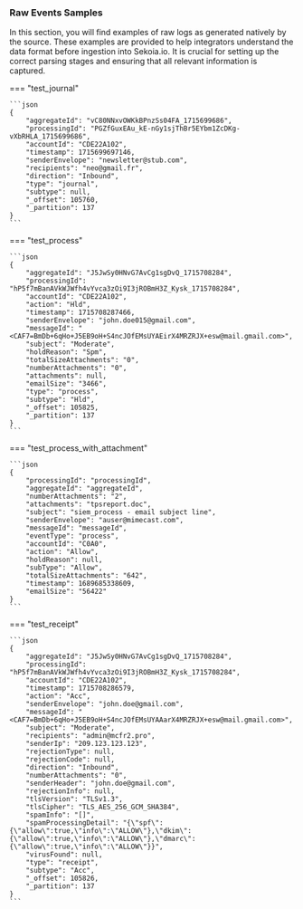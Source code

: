 
### Raw Events Samples

In this section, you will find examples of raw logs as generated natively by the source. These examples are provided to help integrators understand the data format before ingestion into Sekoia.io. It is crucial for setting up the correct parsing stages and ensuring that all relevant information is captured.


=== "test_journal"


    ```json
	{
        "aggregateId": "vC80NNxvOWKkBPnzSs04FA_1715699686",
        "processingId": "PGZfGuxEAu_kE-nGy1sjThBr5EYbm1ZcDKg-vXbRHLA_1715699686",
        "accountId": "CDE22A102",
        "timestamp": 1715699697146,
        "senderEnvelope": "newsletter@stub.com",
        "recipients": "neo@gmail.fr",
        "direction": "Inbound",
        "type": "journal",
        "subtype": null,
        "_offset": 105760,
        "_partition": 137
    }
    ```



=== "test_process"


    ```json
	{
        "aggregateId": "J5JwSy0HNvG7AvCg1sgDvQ_1715708284",
        "processingId": "hP5f7mBanAVkWJWfh4vYvca3zOi9I3jROBmH3Z_Kysk_1715708284",
        "accountId": "CDE22A102",
        "action": "Hld",
        "timestamp": 1715708287466,
        "senderEnvelope": "john.doe015@gmail.com",
        "messageId": "<CAF7=BmDb+6qHo+J5EB9oH+S4ncJOfEMsUYAEirX4MRZRJX+esw@mail.gmail.com>",
        "subject": "Moderate",
        "holdReason": "Spm",
        "totalSizeAttachments": "0",
        "numberAttachments": "0",
        "attachments": null,
        "emailSize": "3466",
        "type": "process",
        "subtype": "Hld",
        "_offset": 105825,
        "_partition": 137
    }
    ```



=== "test_process_with_attachment"


    ```json
	{
        "processingId": "processingId",
        "aggregateId": "aggregateId",
        "numberAttachments": "2",
        "attachments": "tpsreport.doc",
        "subject": "siem_process - email subject line",
        "senderEnvelope": "auser@mimecast.com",
        "messageId": "messageId",
        "eventType": "process",
        "accountId": "C0A0",
        "action": "Allow",
        "holdReason": null,
        "subType": "Allow",
        "totalSizeAttachments": "642",
        "timestamp": 1689685338609,
        "emailSize": "56422"
    }
    ```



=== "test_receipt"


    ```json
	{
        "aggregateId": "J5JwSy0HNvG7AvCg1sgDvQ_1715708284",
        "processingId": "hP5f7mBanAVkWJWfh4vYvca3zOi9I3jROBmH3Z_Kysk_1715708284",
        "accountId": "CDE22A102",
        "timestamp": 1715708286579,
        "action": "Acc",
        "senderEnvelope": "john.doe@gmail.com",
        "messageId": "<CAF7=BmDb+6qHo+J5EB9oH+S4ncJOfEMsUYAAarX4MRZRJX+esw@mail.gmail.com>",
        "subject": "Moderate",
        "recipients": "admin@mcfr2.pro",
        "senderIp": "209.123.123.123",
        "rejectionType": null,
        "rejectionCode": null,
        "direction": "Inbound",
        "numberAttachments": "0",
        "senderHeader": "john.doe@gmail.com",
        "rejectionInfo": null,
        "tlsVersion": "TLSv1.3",
        "tlsCipher": "TLS_AES_256_GCM_SHA384",
        "spamInfo": "[]",
        "spamProcessingDetail": "{\"spf\":{\"allow\":true,\"info\":\"ALLOW\"},\"dkim\":{\"allow\":true,\"info\":\"ALLOW\"},\"dmarc\":{\"allow\":true,\"info\":\"ALLOW\"}}",
        "virusFound": null,
        "type": "receipt",
        "subtype": "Acc",
        "_offset": 105826,
        "_partition": 137
    }
    ```



